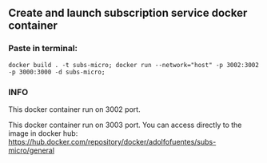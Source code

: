 ## Create and launch subscription service docker container

### Paste in terminal:

`docker build . -t subs-micro; docker run --network="host" -p 3002:3002 -p 3000:3000 -d subs-micro;`

### INFO

This docker container run on 3002 port.

This docker container run on 3003 port.
You can access directly to the image in docker hub:
https://hub.docker.com/repository/docker/adolfofuentes/subs-micro/general
